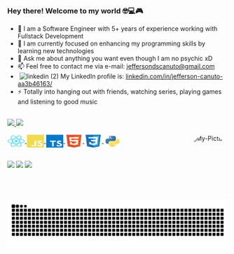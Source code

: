 ### Hey there! Welcome to my world 🤓💻🎮

- 🔭 I am a Software Engineer with 5+ years of experience working with Fullstack Development
- 🌱 I am currently focused on enhancing my programming skills by learning new technologies
- 💬 Ask me about anything you want even though I am no psychic xD
- 📫 Feel free to contact me via e-mail: jeffersondscanuto@gmail.com
-  &nbsp;![linkedin (2)](https://user-images.githubusercontent.com/38267343/189576473-ce6e1250-3901-4dad-9697-8cc01712ddb1.png) My LinkedIn profile is: <a target="_blank" href="https://www.linkedin.com/in/jefferson-canuto-aa3b46163/">linkedin.com/in/jefferson-canuto-aa3b46163/</a>
- ⚡ Totally into hanging out with friends, watching series, playing games and listening to good music

<br />

<!-- GitHub Stats-->
<div align="center" style="display: inline">
  <a href="https://github.com/JeffersonCanuto">
  <img height="160em" src="https://github-readme-stats.vercel.app/api?username=JeffersonCanuto&show_icons=true&theme=blueberry&include_all_commits=true&count_private=true"/>
  <img height="160em" src="https://github-readme-stats.vercel.app/api/top-langs/?username=JeffersonCanuto&layout=compact&langs_count=7&theme=blueberry"/>
</div>

<br />

<div style="display: inline_block"><br>
  <img align="center" alt="React-Icon" height="30" width="40" src="https://raw.githubusercontent.com/devicons/devicon/master/icons/react/react-original.svg">
  <img align="center" alt="Js-Icon" height="30" width="40" src="https://raw.githubusercontent.com/devicons/devicon/master/icons/javascript/javascript-plain.svg">
  <img align="center" alt="Ts-Icon" height="30" width="40" src="https://raw.githubusercontent.com/devicons/devicon/master/icons/typescript/typescript-plain.svg">
  <img align="center" alt="HTML5-Icon" height="30" width="40" src="https://raw.githubusercontent.com/devicons/devicon/master/icons/html5/html5-original.svg">
  <img align="center" alt="CSS3-Icon" height="30" width="40" src="https://raw.githubusercontent.com/devicons/devicon/master/icons/css3/css3-original.svg">
  <img align="center" alt="Python-Icon" height="30" width="40" src="https://raw.githubusercontent.com/devicons/devicon/master/icons/python/python-original.svg">
  <img align="right" alt="My-Picture" height="150" style="border-radius:50px;" src="https://cdn.dribbble.com/users/4467980/screenshots/10066515/boy-01_4x.png">
</div>

##

<div>
  <!-- Social Medias -->
  <a href="https://www.linkedin.com/in/jefferson-canuto-aa3b46163/" target="_blank"><img src="https://img.shields.io/badge/-LinkedIn-%230077B5?style=for-the-badge&logo=linkedin&logoColor=white" target="_blank"></a>
  <a href="https://www.instagram.com/itsjefso/" target="_blank"><img src="https://img.shields.io/badge/-Instagram-%23E4405F?style=for-the-badge&logo=instagram&logoColor=white" target="_blank"></a>
  <a href = "mailto:jeffersondscanuto@gmail.com"><img src="https://img.shields.io/badge/-Gmail-%23333?style=for-the-badge&logo=gmail&logoColor=white" target="_blank"></a>

  <!-- Snake Animation -->
  <picture>
    <source media="(prefers-color-scheme: dark)" srcset="https://raw.githubusercontent.com/JeffersonCanuto/JeffersonCanuto/output/github-contribution-grid-snake-dark.svg">
    <source media="(prefers-color-scheme: light)" srcset="https://raw.githubusercontent.com/JeffersonCanuto/JeffersonCanuto/output/github-contribution-grid-snake.svg">
    <img alt="grid-snake-animation" src="https://raw.githubusercontent.com/JeffersonCanuto/JeffersonCanuto/output/github-contribution-grid-snake.svg">
  </picture>
</div>
